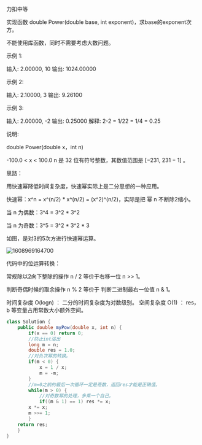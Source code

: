 力扣中等



实现函数 double Power(double base, int exponent)，求base的exponent次方。

不能使用库函数，同时不需要考虑大数问题。

 

示例 1:

输入: 2.00000, 10
输出: 1024.00000



示例 2:

输入: 2.10000, 3
输出: 9.26100



示例 3:

输入: 2.00000, -2
输出: 0.25000
解释: 2-2 = 1/22 = 1/4 = 0.25



说明:

double Power(double x，int n)

-100.0 < x < 100.0
n 是 32 位有符号整数，其数值范围是 [−231, 231 − 1] 。





思路：

用快速幂降低时间复杂度，快速幂实际上是二分思想的一种应用。 

快速幂：x^n = x^(n/2) * x^(n/2)  = (x^2)^(n/2)，实际是把 幂 n 不断除2缩小。

当 n 为偶数：3^4 = 3^2 * 3^2

当 n 为奇数：3^5 = 3^2 \* 3^2 * 3



如图，是对3的5次方进行快速幂运算。

![1608969164700](F:/项目/Git-md/ZJW-Summary/assets/1608969164700.png)



代码中的位运算转换：

常规除以2向下整除的操作 n / 2 等价于右移一位 n >> 1。

判断奇偶时候的取余操作 n % 2 等价于 判断二进制最右一位值 n & 1。



时间复杂度 O(logn) ： 二分的时间复杂度为对数级别。
空间复杂度 O(1) ： res，b 等变量占用常数大小额外空间。

```java
class Solution {
    public double myPow(double x, int n) {
        if(x == 0) return 0;
        //防止int溢出
        long m = n;
        double res = 1.0;
        //对负次幂的转换。
        if(m < 0) {
            x = 1 / x;
            m = -m;
        }
        //m=0之前的最后一次循环一定是奇数，返回res才能是正确值。
        while(m > 0) {
            //对奇数幂的处理，多乘一个自己。
            if((m & 1) == 1) res *= x;
        x *= x;
        m >>= 1;
   		}
    return res;
	}
}
```